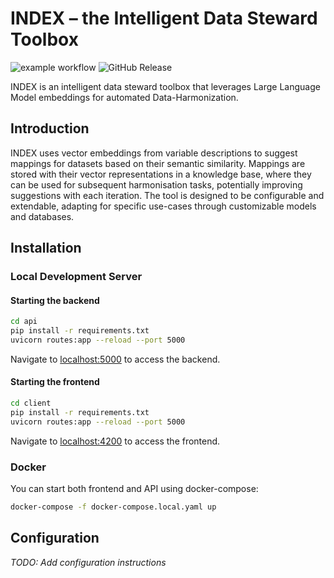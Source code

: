 # INDEX – the Intelligent Data Steward Toolbox

![example workflow](https://github.com/SCAI-BIO/index/actions/workflows/tests.yml/badge.svg)
![GitHub Release](https://img.shields.io/github/v/release/SCAI-BIO/index)

INDEX is an intelligent data steward toolbox that leverages Large Language Model embeddings for automated Data-Harmonization.

## Introduction

INDEX uses vector embeddings from variable descriptions to suggest mappings for datasets based on their semantic similarity. Mappings are stored with their vector representations in a knowledge base, where they can be used for subsequent harmonisation tasks, potentially improving suggestions with each iteration. The tool is designed to be configurable and extendable, adapting for specific use-cases through customizable models and databases.

## Installation

### Local Development Server

#### Starting the backend

```bash
cd api
pip install -r requirements.txt
uvicorn routes:app --reload --port 5000
```

Navigate to [localhost:5000](http://localhost:5000) to access the backend.

#### Starting the frontend

```bash
cd client
pip install -r requirements.txt
uvicorn routes:app --reload --port 5000
```

Navigate to [localhost:4200](http://localhost:4200) to access the frontend.

### Docker

You can start both frontend and API using docker-compose:

```bash
docker-compose -f docker-compose.local.yaml up
```

## Configuration

_TODO: Add configuration instructions_
